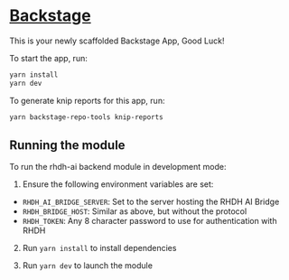 # [Backstage](https://backstage.io)

This is your newly scaffolded Backstage App, Good Luck!

To start the app, run:

```sh
yarn install
yarn dev
```

To generate knip reports for this app, run:

```sh
yarn backstage-repo-tools knip-reports
```

## Running the module

To run the rhdh-ai backend module in development mode:

1. Ensure the following environment variables are set:

- `RHDH_AI_BRIDGE_SERVER`: Set to the server hosting the RHDH AI Bridge
- `RHDH_BRIDGE_HOST`: Similar as above, but without the protocol
- `RHDH_TOKEN`: Any 8 character password to use for authentication with RHDH

2. Run `yarn install` to install dependencies

3. Run `yarn dev` to launch the module
